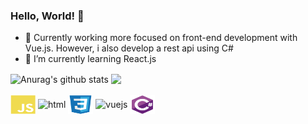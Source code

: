 ### Hello, World! 👋

- 🔭 Currently working more focused on front-end development with Vue.js. However, i also develop a rest api using C#
- 🌱 I’m currently learning React.js

<div style="display: inline_block">
  <img align="center" src="https://github-readme-stats.vercel.app/api?username=fidelissjr&show_icons=true&include_all_commits=true&theme=buefy&hide_border=true" alt="Anurag's github stats" /> 
<img align="center" src="https://github-readme-stats.vercel.app/api/top-langs/?username=fidelissjr&layout=compact&theme=buefy&hide_border=true" /> 
</div>

<div style="display: inline_block"><br>
  <img title="JavaScript" align="center" alt="js" height="30" width="40" src="https://raw.githubusercontent.com/devicons/devicon/master/icons/javascript/javascript-plain.svg">
  <img align="center" title="HTML" alt="html" height="30" width="40" src="https://cdn.jsdelivr.net/gh/devicons/devicon/icons/html5/html5-original.svg">
  <img align="center" alt="css" title="CSS" height="30" width="40" src="https://raw.githubusercontent.com/devicons/devicon/master/icons/css3/css3-original.svg">
  <img align="center" title="Vue.js" alt="vuejs" height="30" width="40" src="https://cdn.jsdelivr.net/gh/devicons/devicon/icons/vuejs/vuejs-original.svg"> 
  <img align="center" alt="csharp" title="Csharp" height="30" width="40" src="https://raw.githubusercontent.com/devicons/devicon/master/icons/csharp/csharp-original.svg">
</div>

##



